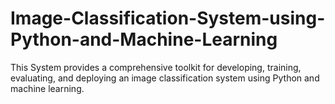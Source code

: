 # Image-Classification-System-using-Python-and-Machine-Learning
This System provides a comprehensive toolkit for developing, training, evaluating, and deploying  an image classification system using Python and machine learning.
